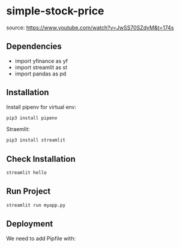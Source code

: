 # simple-stock-price

source: https://www.youtube.com/watch?v=JwSS70SZdyM&t=174s
## Dependencies
- import yfinance as yf
- import streamlit as st
- import pandas as pd

## Installation
Install pipenv for virtual env:
```sh
pip3 install pipenv
```

Straemlit:
```sh
pip3 install streamlit
```

## Check Installation
```sh
streamlit hello
```

## Run Project
```sh
streamlit run myapp.py
```

## Deployment
We need to add Pipfile with:
